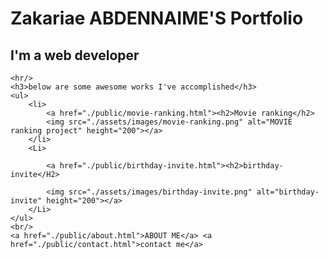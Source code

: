 <!DOCTYPE html>
<html lang="en">
<head>
    <meta charset="UTF-8">
    <meta name="viewport" content="width=device-width, initial-scale=1.0">
    <title>Zakariae Portfolio</title>
</head>
<body>
    <h1>Zakariae ABDENNAIME'S Portfolio</h1>
    <h2>I'm a web developer</h2>

    <hr/>
    <h3>below are some awesome works I've accomplished</h3>
    <ul>
        <li>
            <a href="./public/movie-ranking.html"><h2>Movie ranking</h2>
            <img src="./assets/images/movie-ranking.png" alt="MOVIE ranking project" height="200"></a>
        </li>
        <Li>
            
            <a href="./public/birthday-invite.html"><h2>birthday-invite</H2>
        
            <img src="./assets/images/birthday-invite.png" alt="birthday-invite" height="200"></a>
        </Li>
    </ul>
    <br/>
    <a href="./public/about.html">ABOUT ME</a> <a href="./public/contact.html">contact me</a>

</body>
</html>
